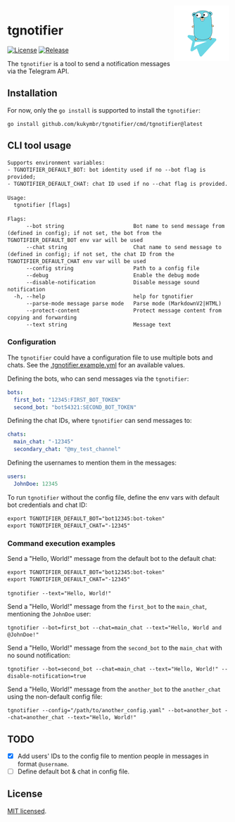 <img align="right" width="125" src="assets/tgnotifier.png" alt="image with a gopher on a telegram plane">

# tgnotifier

[![License](https://img.shields.io/github/license/kukymbr/tgnotifier.svg)](https://github.com/kukymbr/tgnotifier/blob/main/LICENSE)
[![Release](https://img.shields.io/github/release/kukymbr/tgnotifier.svg)](https://github.com/kukymbr/tgnotifier/releases/latest)

The `tgnotifier` is a tool to send a notification messages
via the Telegram API.

## Installation

For now, only the `go install` is supported to install the `tgnotifier`:

```shell
go install github.com/kukymbr/tgnotifier/cmd/tgnotifier@latest
```

## CLI tool usage

```text
Supports environment variables:
- TGNOTIFIER_DEFAULT_BOT: bot identity used if no --bot flag is provided;
- TGNOTIFIER_DEFAULT_CHAT: chat ID used if no --chat flag is provided.

Usage:
  tgnotifier [flags]

Flags:
      --bot string                      Bot name to send message from (defined in config); if not set, the bot from the TGNOTIFIER_DEFAULT_BOT env var will be used
      --chat string                     Chat name to send message to (defined in config); if not set, the chat ID from the TGNOTIFIER_DEFAULT_CHAT env var will be used
      --config string                   Path to a config file
      --debug                           Enable the debug mode
      --disable-notification            Disable message sound notification
  -h, --help                            help for tgnotifier
      --parse-mode message parse mode   Parse mode (MarkdownV2|HTML)
      --protect-content                 Protect message content from copying and forwarding
      --text string                     Message text
```

### Configuration

The `tgnotifier` could have a configuration file to use multiple bots and chats.
See the [.tgnotifier.example.yml](.tgnotifier.example.yml) for an available values.

Defining the bots, who can send messages via the `tgnotifier`:

```yaml
bots:
  first_bot: "12345:FIRST_BOT_TOKEN"
  second_bot: "bot54321:SECOND_BOT_TOKEN"
```

Defining the chat IDs, where `tgnotifier` can send messages to:

```yaml
chats:
  main_chat: "-12345"
  secondary_chat: "@my_test_channel"
```

Defining the usernames to mention them in the messages:

```yaml
users:
  JohnDoe: 12345
```

To run `tgnotifier` without the config file, define the env vars with default bot credentials and chat ID:

```shell
export TGNOTIFIER_DEFAULT_BOT="bot12345:bot-token"
export TGNOTIFIER_DEFAULT_CHAT="-12345"
```

### Command execution examples

Send a "Hello, World!" message from the default bot to the default chat:

```shell
export TGNOTIFIER_DEFAULT_BOT="bot12345:bot-token"
export TGNOTIFIER_DEFAULT_CHAT="-12345"

tgnotifier --text="Hello, World!"
```

Send a "Hello, World!" message from the `first_bot` to the `main_chat`, mentioning the `JohnDoe` user:

```shell
tgnotifier --bot=first_bot --chat=main_chat --text="Hello, World and @JohnDoe!"
```

Send a "Hello, World!" message from the `second_bot` to the `main_chat` with no sound notification:

```shell
tgnotifier --bot=second_bot --chat=main_chat --text="Hello, World!" --disable-notification=true
```

Send a "Hello, World!" message from the `another_bot` to the `another_chat` using the non-default config file:

```shell
tgnotifier --config="/path/to/another_config.yaml" --bot=another_bot --chat=another_chat --text="Hello, World!" 
```

## TODO

- [x] Add users' IDs to the config file to mention people in messages in format `@username`.
- [ ] Define default bot & chat in config file.

## License

[MIT licensed](LICENSE).